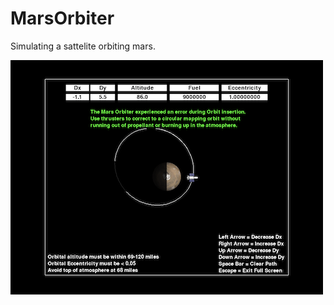 # MarsOrbiter
Simulating a sattelite orbiting mars.

![Screenshot](https://github.com/andrewjsliang/MarsOrbiter/blob/master/screenshots/MarsOrbiter.png)
